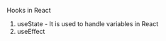 Hooks in React

1. useState - It is used to handle variables in React
2. useEffect

<!-- E-Commerce Website
Categories -- Electronics, Clothes, Footwears
Electronics - 100 items

item 1, item 2 ....... item 100

100 items more to be added

item 101, item 102 item 103

Rather than creating each item on frontend separately,
we create a reusable item component on frontend and fetch all items from backend via an API

API - Application Programming Interface

Dish - Frontend
Kitchen - Backend

          DISH

Kitchen -------- You
API

useEffect -- This is used to call an API and save the API Data in state and render the state on frontend

requirement to implement Routing in react

package -> react-router-dom
imports -> BrowserRouter, Routes, Route
utility hook -> useNavigate
utility function provided by useNavigate - navigate('<route-name>') -->

<!-- Asynchronous Calls - Calls which we have to wait for to get completed

Synchronous Calls - Immediate response

To handle asynchronous calls, JAVASCRIPT PROMISES were introduced

Callbacks
To prevent callback hell, promises were introduced in javascript

Stable promises were introduced in ES6
Promises
async await -->

<!-- const promiseOne = new Promise((resolve, reject) => {
  // Do an async task
  const isError = true;
  if (isError) {
    setTimeout(() => {
      console.log("Async task has completed");
      reject("Something went wrong");
    }, 500);
  } else {
    setTimeout(() => {
      console.log("Async task has completed");
      resolve();
    }, 500);
  }
});

.then
.catch

if resolved is called, .then will run
promiseOne
  .then(() => {
    return "fetch items";
  })
  .then((result) => {
    console.log(result);
    return "purchase item";
  })
  .then((result) => {
    console.log(result);
    return "ship item";
  })
  .then((result) => {
    console.log(result);
  })
  .catch((err) => {
    console.log(err);
  });

fetch("https://jsonplaceholder.typicode.com/todos/10")
  .then((result) => result.json())
  .then((response) => console.log(response));

async await

async function callTodos() {
  const response = await fetch("https://jsonplaceholder.typicode.com/todos/10");
  const result = await response.json();
  console.log(result);
}

callTodos();

const ecommerce = () => {
  function fetchItem() {
    function purchaseItem() {
      function shipItem() {
        function deliverItem() {
          function receiveItem() {}
        }
      }
    }
  }
};

// callback hell
ecommerce(); -->
